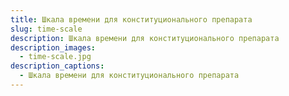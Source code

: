 ```yaml
---
title: Шкала времени для конституционального препарата
slug: time-scale
description: Шкала времени для конституционального препарата
description_images: 
  - time-scale.jpg
description_captions: 
  - Шкала времени для конституционального препарата
---
```

